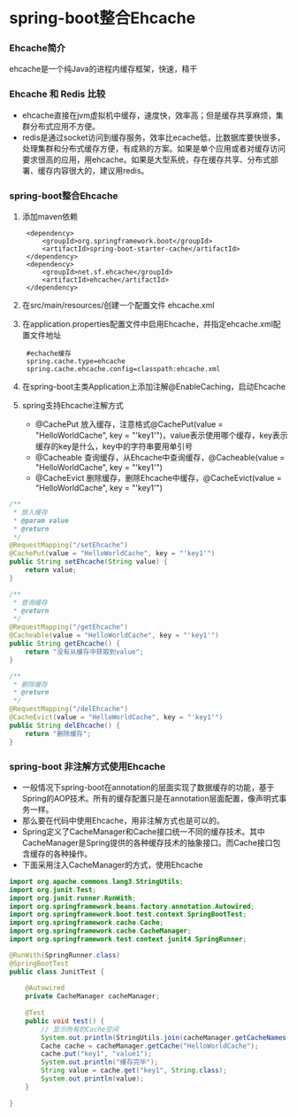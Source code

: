# spring-boot整合Ehcache

### Ehcache简介
ehcache是一个纯Java的进程内缓存框架，快速，精干

### Ehcache 和 Redis 比较
- ehcache直接在jvm虚拟机中缓存，速度快，效率高；但是缓存共享麻烦，集群分布式应用不方便。
- redis是通过socket访问到缓存服务，效率比ecache低，比数据库要快很多，处理集群和分布式缓存方便，有成熟的方案。如果是单个应用或者对缓存访问要求很高的应用，用ehcache。如果是大型系统，存在缓存共享、分布式部署、缓存内容很大的，建议用redis。

### spring-boot整合Ehcache
1. 添加maven依赖

		<dependency>
		    <groupId>org.springframework.boot</groupId>
		    <artifactId>spring-boot-starter-cache</artifactId>
		</dependency>
		<dependency>
		    <groupId>net.sf.ehcache</groupId>
		    <artifactId>ehcache</artifactId>
		</dependency>

2. 在src/main/resources/创建一个配置文件 ehcache.xml
3. 在application.properties配置文件中启用Ehcache，并指定ehcache.xml配置文件地址


		#echache缓存
		spring.cache.type=ehcache
		spring.cache.ehcache.config=classpath:ehcache.xml
4. 在spring-boot主类Application上添加注解@EnableCaching，启动Ehcache
5. spring支持Ehcache注解方式
	- @CachePut 放入缓存，注意格式@CachePut(value = "HelloWorldCache", key = "'key1'")，value表示使用哪个缓存，key表示缓存的key是什么，key中的字符串要用单引号
	- @Cacheable 查询缓存，从Ehcache中查询缓存，@Cacheable(value = "HelloWorldCache", key = "'key1'")
	- @CacheEvict 删除缓存，删除Ehcache中缓存，@CacheEvict(value = "HelloWorldCache", key = "'key1'")
	
```java
/**
 * 放入缓存
 * @param value
 * @return
 */
@RequestMapping("/setEhcache")
@CachePut(value = "HelloWorldCache", key = "'key1'")
public String setEhcache(String value) {
	return value;
}

/**
 * 查询缓存
 * @return
 */
@RequestMapping("/getEhcache")
@Cacheable(value = "HelloWorldCache", key = "'key1'")
public String getEhcache() {
	return "没有从缓存中获取到value";
}

/**
 * 删除缓存
 * @return
 */
@RequestMapping("/delEhcache")
@CacheEvict(value = "HelloWorldCache", key = "'key1'")
public String delEhcache() {
	return "删除缓存";
}
```

### spring-boot 非注解方式使用Ehcache
- 一般情况下spring-boot在annotation的层面实现了数据缓存的功能，基于Spring的AOP技术。所有的缓存配置只是在annotation层面配置，像声明式事务一样。
- 那么要在代码中使用Ehcache，用非注解方式也是可以的。
- Spring定义了CacheManager和Cache接口统一不同的缓存技术。其中CacheManager是Spring提供的各种缓存技术的抽象接口。而Cache接口包含缓存的各种操作。
- 下面采用注入CacheManager的方式，使用Ehcache
```java
import org.apache.commons.lang3.StringUtils;
import org.junit.Test;
import org.junit.runner.RunWith;
import org.springframework.beans.factory.annotation.Autowired;
import org.springframework.boot.test.context.SpringBootTest;
import org.springframework.cache.Cache;
import org.springframework.cache.CacheManager;
import org.springframework.test.context.junit4.SpringRunner;

@RunWith(SpringRunner.class)
@SpringBootTest
public class JunitTest {
	
	@Autowired
	private CacheManager cacheManager;
	
	@Test
	public void test() {
		// 显示所有的Cache空间
		System.out.println(StringUtils.join(cacheManager.getCacheNames(), ","));
		Cache cache = cacheManager.getCache("HelloWorldCache");
		cache.put("key1", "value1");
		System.out.println("缓存完毕");
		String value = cache.get("key1", String.class);
		System.out.println(value);
	}
	
}
```